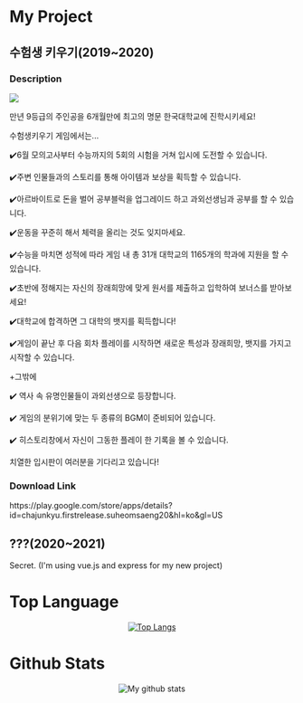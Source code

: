 
<h1>My Project</h1>
<h2>수험생 키우기(2019~2020)</h2>
<h3>Description</h3>
<img src="https://play-lh.googleusercontent.com/ASgryAulffVd2hdcyfrpmwj96Y4JJ7WtoYcl-LTVuSieww14f6Rv8SBN55AW2C5RRXs=s180-rw"/>

만년 9등급의 주인공을 6개월만에 최고의 명문 한국대학교에 진학시키세요!


수험생키우기 게임에서는...

✔️6월 모의고사부터 수능까지의 5회의 시험을 거쳐 입시에 도전할 수 있습니다.

✔️주변 인물들과의 스토리를 통해 아이템과 보상을 획득할 수 있습니다.

✔️아르바이트로 돈을 벌어 공부블럭을 업그레이드 하고 과외선생님과 공부를 할 수 있습니다.

✔️운동을 꾸준히 해서 체력을 올리는 것도 잊지마세요.

✔️수능을 마치면 성적에 따라 게임 내 총 31개 대학교의 1165개의 학과에 지원을 할 수 있습니다.

✔️초반에 정해지는 자신의 장래희망에 맞게 원서를 제출하고 입학하여 보너스를 받아보세요!

✔️대학교에 합격하면 그 대학의 뱃지를 획득합니다!

✔️게임이 끝난 후 다음 회차 플레이를 시작하면 새로운 특성과 장래희망, 뱃지를 가지고 시작할 수 있습니다.


+그밖에

✔️ 역사 속 유명인물들이 과외선생으로 등장합니다.

✔️ 게임의 분위기에 맞는 두 종류의 BGM이 준비되어 있습니다.

✔️ 히스토리창에서 자신이 그동한 플레이 한 기록을 볼 수 있습니다.


치열한 입시판이 여러분을 기다리고 있습니다!
<h3>Download Link</h3>
https://play.google.com/store/apps/details?id=chajunkyu.firstrelease.suheomsaeng20&hl=ko&gl=US

<h2>???(2020~2021)</h2>
Secret. (I'm using vue.js and express for my new project)

<h1>Top Language</h1>

<div align="center">

[![Top Langs](https://github-readme-stats-git-master.jykim99.vercel.app/api/top-langs/?username=jykim99&&langs_count=7&exclude_repo=community_spring,YEOPSTAGRAM,github-readme-stats)](https://github.com/anuraghazra/github-readme-stats)

</div>

<h1>Github Stats</h1>

<div align="center">

![My github stats](https://github-readme-stats.vercel.app/api?username=jykim99&count_private=true&&show_icons=true&&hide=stars,contribs,prs,issues,contribs)

</div>
